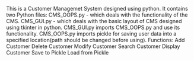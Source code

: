 This is a Customer Managemet System designed using python. It contains two Python files: CMS_OOPS.py - which deals with the functionality of the CMS. CMS_GUI.py - which deals with the basic layout of CMS designed using tkinter in python. CMS_GUI.py imports CMS_OOPS.py and use its functionality. CMS_OOPS.py imports pickle for saving user data into a specified location(path should be changed before using). Functions: Add Customer Delete Customer Modify Customer Search Customer Display Customer Save to Pickle Load from Pickle

